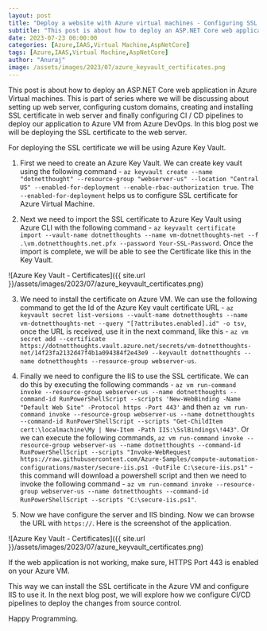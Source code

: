 ```yaml
---
layout: post
title: "Deploy a website with Azure virtual machines - Configuring SSL certificates"
subtitle: "This post is about how to deploy an ASP.NET Core web application in Azure Virtual machines"
date: 2023-07-23 00:00:00
categories: [Azure,IAAS,Virtual Machine,AspNetCore]
tags: [Azure,IAAS,Virtual Machine,AspNetCore]
author: "Anuraj"
image: /assets/images/2023/07/azure_keyvault_certificates.png
---
```


This post is about how to deploy an ASP.NET Core web application in Azure Virtual machines. This is part of series where we will be discussing about setting up web server, configuring custom domains, creating and installing SSL certificate in web server and finally configuring CI / CD pipelines to deploy our application to Azure VM from Azure DevOps. In this blog post we will be deploying the SSL certificate to the web server.

For deploying the SSL certificate we will be using Azure Key Vault. 

1. First we need to create an Azure Key Vault. We can create key vault using the following command - `az keyvault create --name "dotnetthought" --resource-group "webserver-us" --location "Central US" --enabled-for-deployment --enable-rbac-authorization true`. The `--enabled-for-deployment` helps us to configure SSL certificate for Azure Virtual Machine.

2. Next we need to import the SSL certificate to Azure Key Vault using Azure CLI with the following command - `az keyvault certificate import --vault-name dotnetthoughts --name vm-dotnetthoughts-net --f .\vm.dotnetthoughts.net.pfx --password Your-SSL-Password`. Once the import is complete, we will be able to see the Certificate like this in the Key Vault.

![Azure Key Vault - Certificates]({{ site.url }}/assets/images/2023/07/azure_keyvault_certificates.png)

3. We need to install the certificate on Azure VM. We can use the following command to get the Id of the Azure Key vault certificate URL - `az keyvault secret list-versions --vault-name dotnetthoughts --name vm-dotnetthoughts-net --query "[?attributes.enabled].id" -o tsv`, once the URL is received, use it in the next command, like this - `az vm secret add --certificate https://dotnetthoughts.vault.azure.net/secrets/vm-dotnetthoughts-net/14f23fa2132d47f4b1a094384f2e43e9 --keyvault dotnetthoughts --name dotnetthoughts --resource-group webserver-us`.

4. Finally we need to configure the IIS to use the SSL certificate. We can do this by executing the following commands - `az vm run-command invoke --resource-group webserver-us --name dotnetthoughts --command-id RunPowerShellScript --scripts 'New-WebBinding -Name "Default Web Site" -Protocol https -Port 443'` and then `az vm run-command invoke --resource-group webserver-us --name dotnetthoughts --command-id RunPowerShellScript --scripts "Get-ChildItem cert:\localmachine\My | New-Item -Path IIS:\SslBindings\!443"`. Or we can execute the following commands, `az vm run-command invoke --resource-group webserver-us --name dotnetthoughts --command-id RunPowerShellScript --scripts "Invoke-WebRequest https://raw.githubusercontent.com/Azure-Samples/compute-automation-configurations/master/secure-iis.ps1 -OutFile C:\secure-iis.ps1"` - this command will download a powershell script and then we need to invoke the following command - `az vm run-command invoke --resource-group webserver-us --name dotnetthoughts --command-id RunPowerShellScript --scripts "C:\secure-iis.ps1"`.

5. Now we have configure the server and IIS binding. Now we can browse the URL with `https://`. Here is the screenshot of the application.

![Azure Key Vault - Certificates]({{ site.url }}/assets/images/2023/07/azure_keyvault_certificates.png)

If the web application is not working, make sure, HTTPS Port 443 is enabled on your Azure VM.

This way we can install the SSL certificate in the Azure VM and configure IIS to use it. In the next blog post, we will explore how we configure CI/CD pipelines to deploy the changes from source control.

Happy Programming.
